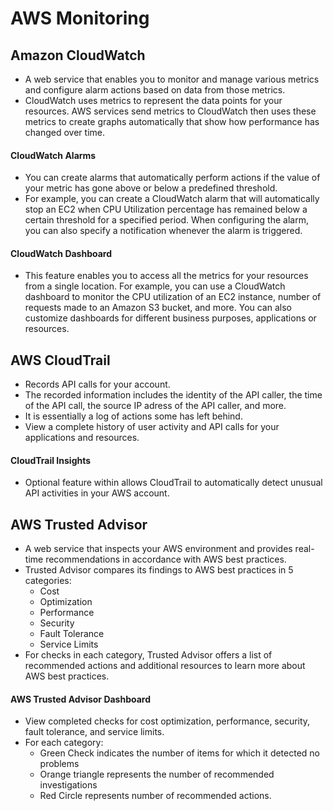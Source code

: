 # AWS Monitoring

## Amazon CloudWatch
- A web service that enables you to monitor and manage various metrics and configure alarm actions based on data from those metrics. 
- CloudWatch uses metrics to represent the data points for your resources. AWS services send metrics to CloudWatch then uses these metrics to create graphs automatically that show how performance has changed over time. 

#### CloudWatch Alarms
- You can create alarms that automatically perform actions if the value of your metric has gone above or below a predefined threshold. 
- For example, you can create a CloudWatch alarm that will automatically stop an EC2 when CPU Utilization percentage has remained below a certain threshold for a specified period. When configuring the alarm, you can also specify a notification whenever the alarm is triggered. 

#### CloudWatch Dashboard
- This feature enables you to access all the metrics for your resources from a single location. For example, you can use a CloudWatch dashboard to monitor the CPU utilization of an EC2 instance, number of requests made to an Amazon S3 bucket, and more. You can also customize dashboards for different business purposes, applications or resources. 

## AWS CloudTrail
- Records API calls for your account. 
- The recorded information includes the identity of the API caller, the time of the API call, the source IP adress of the API caller, and more.
- It is essentially a log of actions some has left behind.
- View a complete history of user activity and API calls for your applications and resources. 

#### CloudTrail Insights
- Optional feature within allows CloudTrail to automatically detect unusual API activities in your AWS account. 

## AWS Trusted Advisor
- A web service that inspects your AWS environment and provides real-time recommendations in accordance with AWS best practices.
- Trusted Advisor compares its findings to AWS best practices in 5 categories:
    - Cost
    - Optimization
    - Performance
    - Security
    - Fault Tolerance
    - Service Limits
- For checks in each category, Trusted Advisor offers a list of recommended actions and additional resources to learn more about AWS best practices. 

#### AWS Trusted Advisor Dashboard
- View completed checks for cost optimization, performance, security, fault tolerance, and service limits. 
- For each category:
    - Green Check indicates the number of items for which it detected no problems
    - Orange triangle represents the number of recommended investigations
    - Red Circle represents number of recommended actions.